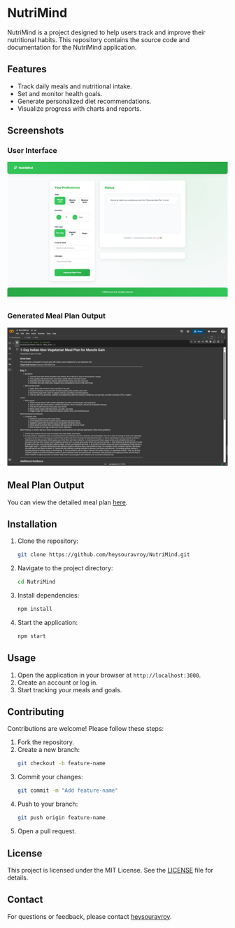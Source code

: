 # NutriMind

NutriMind is a project designed to help users track and improve their nutritional habits. This repository contains the source code and documentation for the NutriMind application.

## Features

- Track daily meals and nutritional intake.
- Set and monitor health goals.
- Generate personalized diet recommendations.
- Visualize progress with charts and reports.

## Screenshots

### User Interface
![UI Screenshot](./assets/ui.png)

### Generated Meal Plan Output
![Output Screenshot](./assets/output.png)

## Meal Plan Output

You can view the detailed meal plan [here](./assets/meal_plan.md).

## Installation

1. Clone the repository:
    ```bash
    git clone https://github.com/heysouravroy/NutriMind.git
    ```
2. Navigate to the project directory:
    ```bash
    cd NutriMind
    ```
3. Install dependencies:
    ```bash
    npm install
    ```
4. Start the application:
    ```bash
    npm start
    ```

## Usage

1. Open the application in your browser at `http://localhost:3000`.
2. Create an account or log in.
3. Start tracking your meals and goals.

## Contributing

Contributions are welcome! Please follow these steps:

1. Fork the repository.
2. Create a new branch:
    ```bash
    git checkout -b feature-name
    ```
3. Commit your changes:
    ```bash
    git commit -m "Add feature-name"
    ```
4. Push to your branch:
    ```bash
    git push origin feature-name
    ```
5. Open a pull request.

## License

This project is licensed under the MIT License. See the [LICENSE](LICENSE) file for details.

## Contact

For questions or feedback, please contact [heysouravroy](https://github.com/heysouravroy).
